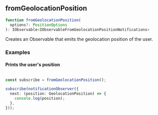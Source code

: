 ## fromGeolocationPosition

```ts
function fromGeolocationPosition(
  options?: PositionOptions
): IObservable<IObservableFromGeolocationPositionNotifications>
```

Creates an Observable that emits the geolocation position of the user.

### Examples

#### Prints the user's position

```ts

const subscribe = fromGeolocationPosition();

subscribe(notificationObserver({
  next: (position: GeolocationPosition) => {
    console.log(position);
  },
}));
```


